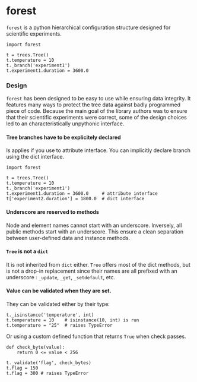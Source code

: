 # forest

`forest` is a python hierarchical configuration structure designed for scientific experiments.

    import forest

    t = trees.Tree()
    t.temperature = 10
    t._branch('experiment1')
    t.experiment1.duration = 3600.0

### Design

`forest` has been designed to be easy to use while ensuring data integrity. It features many ways to protect the tree data against badly programmed piece of code. Because the main goal of the library authors was to ensure that their scientific experiments were correct, some of the design choices led to an characteristically unpythonic interface.

#### Tree branches have to be explicitely declared

Is applies if you use to attribute interface. You can implicitly declare branch using the dict interface.

    import forest

    t = trees.Tree()
    t.temperature = 10
    t._branch('experiment1')
    t.experiment1.duration = 3600.0     # attribute interface
    t['experiment2.duration'] = 1800.0  # dict interface

#### Underscore are reserved to methods

Node and element names cannot start with an underscore. Inversely, all public methods start with an underscore. This ensure a clean separation between user-defined data and instance methods.

#### `Tree` is not a `dict`

It is not inherited from `dict` either. `Tree` offers most of the dict methods, but is not a drop-in replacement since their names are all prefixed with an underscore : `_update`, `_get`, `_setdefault`, etc.

#### Value can be validated when they are set.

They can be validated either by their type:

    t._isinstance('temperature', int)
    t.temperature = 10    # isinstance(10, int) is run
    t.temperature = "25"  # raises TypeError

Or using a custom defined function that returns `True` when check passes.

    def check_byte(value):
        return 0 <= value < 256

    t._validate('flag', check_bytes)
    t.flag = 150
    t.flag = 300 # raises TypeError
